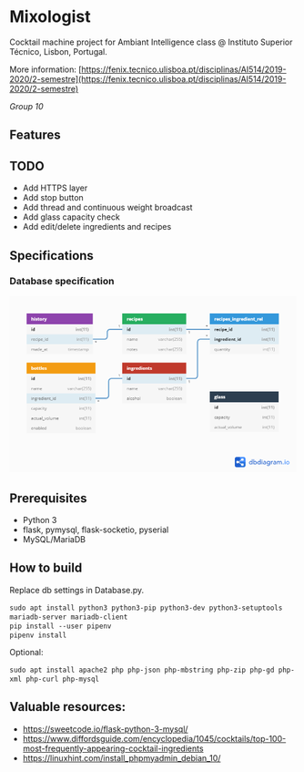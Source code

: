 # Mixologist

Cocktail machine project for Ambiant Intelligence class @ Instituto Superior Técnico, Lisbon, Portugal.

More information: [https://fenix.tecnico.ulisboa.pt/disciplinas/AI514/2019-2020/2-semestre](https://fenix.tecnico.ulisboa.pt/disciplinas/AI514/2019-2020/2-semestre)

*Group 10*

## Features

## TODO
- Add HTTPS layer
- Add stop button
- Add thread and continuous weight broadcast
- Add glass capacity check
- Add edit/delete ingredients and recipes

## Specifications

### Database specification

![Database relationship diagram](database.png "Database relationship diagram")

## Prerequisites

- Python 3
- flask, pymysql, flask-socketio, pyserial
- MySQL/MariaDB

## How to build

Replace db settings in Database.py.
```
sudo apt install python3 python3-pip python3-dev python3-setuptools mariadb-server mariadb-client
pip install --user pipenv
pipenv install
```
Optional:
```
sudo apt install apache2 php php-json php-mbstring php-zip php-gd php-xml php-curl php-mysql

```

## Valuable resources:

- https://sweetcode.io/flask-python-3-mysql/
- https://www.diffordsguide.com/encyclopedia/1045/cocktails/top-100-most-frequently-appearing-cocktail-ingredients
- https://linuxhint.com/install_phpmyadmin_debian_10/